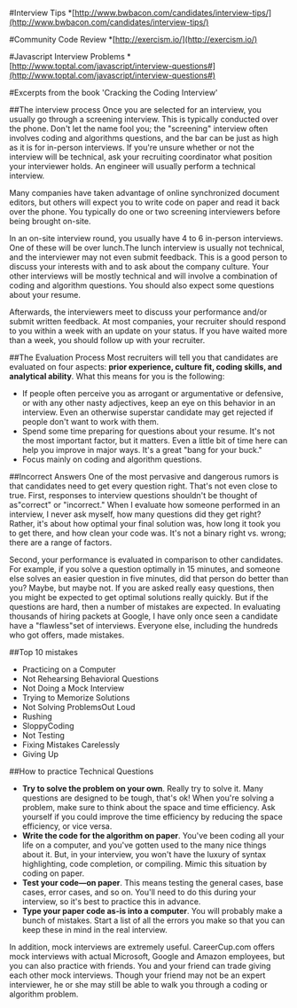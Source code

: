 #Interview Tips
*[http://www.bwbacon.com/candidates/interview-tips/](http://www.bwbacon.com/candidates/interview-tips/)

#Community Code Review
*[http://exercism.io/](http://exercism.io/)

#Javascript Interview Problems
*[http://www.toptal.com/javascript/interview-questions#](http://www.toptal.com/javascript/interview-questions#)

#Excerpts from the book 'Cracking the Coding Interview'

##The interview process
Once you are selected for an interview, you usually go through a screening interview. This is typically conducted over the phone. 
Don't let the name fool you; the "screening" interview often involves coding and algorithms questions, and the bar can be just as high as it is for in-person interviews. If you're unsure whether or not the interview will be technical, ask your recruiting coordinator what position your interviewer holds. An engineer will usually perform a technical interview.

Many companies have taken advantage of online synchronized document editors, but others will expect you to write code on paper and read it back over the phone. You typically do one or two screening interviewers before being brought on-site.

In an on-site interview round, you usually have 4 to 6 in-person interviews. One of these will be over lunch.The lunch interview is usually not technical, and the interviewer may not even submit feedback. This is a good person to discuss your interests with and to ask about the company culture. Your other interviews will be mostly technical and will involve a combination of coding and algorithm questions. You should also expect some questions about your resume.

Afterwards, the interviewers meet to discuss your performance and/or submit written feedback. At most companies, your recruiter should respond to you within a week with an update on your status.
If you have waited more than a week, you should follow up with your recruiter.

##The Evaluation Process
Most recruiters will tell you that candidates are evaluated on four aspects: **prior experience, culture fit, coding skills, and analytical ability**.
What this means for you is the following:
+ If people often perceive you as arrogant or argumentative or defensive, or with any other nasty adjectives, keep an eye on this behavior in an interview. Even an otherwise superstar candidate may get rejected if people don't want to work with them.
+ Spend some time preparing for questions about your resume. It's not the most important factor, but it matters. Even a little bit of time here can help you improve in major ways. It's a great "bang for your buck."
+ Focus mainly on coding and algorithm questions.

##Incorrect Answers
One of the most pervasive and dangerous rumors is that candidates need to get every question right. That's not even close to true.
First, responses to interview questions shouldn't be thought of as"correct" or "incorrect." When I evaluate how someone performed in an interview, I never ask myself, how many questions did they get right? Rather, it's about how optimal your final solution was, how long it took you to get there, and how clean your code was. It's not a binary right vs. wrong; there are a range of factors.

Second, your performance is evaluated in comparison to other candidates. For example, if you solve a question optimally in 15 minutes, and someone else solves an easier question in five minutes, did that person do better than you? Maybe, but maybe not. If you are asked really easy questions, then you might be expected to get optimal solutions really quickly. But if the questions are hard, then a number of mistakes are expected.
In evaluating thousands of hiring packets at Google, I have only once seen a candidate have a "flawless"set of interviews. Everyone else, including the hundreds who got offers, made mistakes.

##Top 10 mistakes
+ Practicing on a Computer
+ Not Rehearsing Behavioral Questions
+ Not Doing a Mock Interview
+ Trying to Memorize Solutions
+ Not Solving ProblemsOut Loud
+ Rushing
+ SloppyCoding
+ Not Testing
+ Fixing Mistakes Carelessly
+ Giving Up

##How to practice Technical Questions
+ **Try to solve the problem on your own**. Really try to solve it. Many questions are designed to be tough, that's ok! When you're solving a problem, make sure to think about the space and time efficiency. Ask yourself if you could improve the time efficiency by reducing the space efficiency, or vice versa.
+ **Write the code for the algorithm on paper**. You've been coding all your life on a computer, and you've gotten used to the many nice things about it. But, in your interview, you won't have the luxury of syntax highlighting, code completion, or compiling. Mimic this situation by coding on paper.
+ **Test your code—on paper**. This means testing the general cases, base cases, error cases, and so on. You'll need to do this during your interview, so it's best to practice this in advance.
+ **Type your paper code as-is into a computer**. You will probably make a bunch of mistakes. Start a list of all the errors you make so that you can keep these in mind in the real interview.

In addition, mock interviews are extremely useful. CareerCup.com offers mock interviews with actual Microsoft, Google and Amazon employees, but you can also practice with friends. You and your friend can trade giving each other mock interviews. Though your friend may not be an expert interviewer, he or she may still be able to walk you through a coding or algorithm problem.
